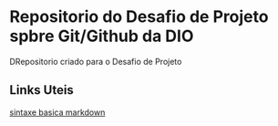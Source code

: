 # Repositorio do Desafio de Projeto spbre Git/Github da DIO
DRepositorio criado para o Desafio de Projeto

## Links Uteis
[sintaxe basica markdown](https://www.mardownguide.org/basic-syntax/)
